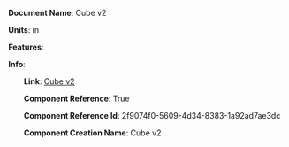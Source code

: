 **Document Name**: Cube v2

**Units**: in

**Features**:



**Info**:

&emsp;&emsp;**Link**: [Cube v2](/data4/linked_components/Cube%20v2-2f9074f0-5609-4d34-8383-1a92ad7ae3dc/timeline.md/timeline.md)

&emsp;&emsp;**Component Reference**: True

&emsp;&emsp;**Component Reference Id**: 2f9074f0-5609-4d34-8383-1a92ad7ae3dc

&emsp;&emsp;**Component Creation Name**: Cube v2



